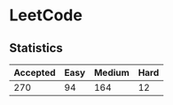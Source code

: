 # LeetCode

## Statistics

| Accepted | Easy | Medium | Hard |
| -------- | ---- | ------ | ---- |
| 270      | 94   | 164    | 12   |
